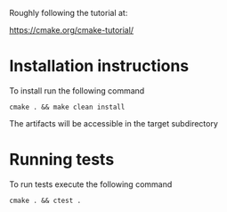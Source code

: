 Roughly following the tutorial at:

https://cmake.org/cmake-tutorial/

Installation instructions
=========================

To install run the following command

    cmake . && make clean install

The artifacts will be accessible in the target subdirectory

Running tests
=============

To run tests execute the following command

    cmake . && ctest .
